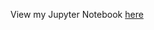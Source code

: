 View my Jupyter Notebook [here](https://nbviewer.org/github/RobinsonKao/Portfolio-Projects/blob/main/COVID-19%20Data%20Exploration%20Project/Exploring%20Covid-19%20Data.ipynb)
